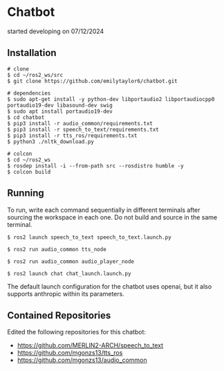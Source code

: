 # Chatbot
started developing on 07/12/2024

## Installation

```shell
# clone
$ cd ~/ros2_ws/src
$ git clone https://github.com/emilytaylor6/chatbot.git

# dependencies
$ sudo apt-get install -y python-dev libportaudio2 libportaudiocpp0 portaudio19-dev libasound-dev swig
$ sudo apt install portaudio19-dev
$ cd chatbot
$ pip3 install -r audio_common/requirements.txt
$ pip3 install -r speech_to_text/requirements.txt
$ pip3 install -r tts_ros/requirements.txt
$ python3 ./nltk_download.py

# colcon
$ cd ~/ros2_ws
$ rosdep install -i --from-path src --rosdistro humble -y
$ colcon build
```

## Running
To run, write each command sequentially in different terminals after sourcing the workspace in each one. Do not build and source in the same terminal.  

```shell
$ ros2 launch speech_to_text speech_to_text.launch.py
```

```shell
$ ros2 run audio_common tts_node
```

```shell
$ ros2 run audio_common audio_player_node
```

```shell
$ ros2 launch chat chat_launch.launch.py
```

The default launch configuration for the chatbot uses openai, but it also supports anthropic within its parameters.

## Contained Repositories
Edited the following repositories for this chatbot:
- https://github.com/MERLIN2-ARCH/speech_to_text
- https://github.com/mgonzs13/tts_ros
- https://github.com/mgonzs13/audio_common
